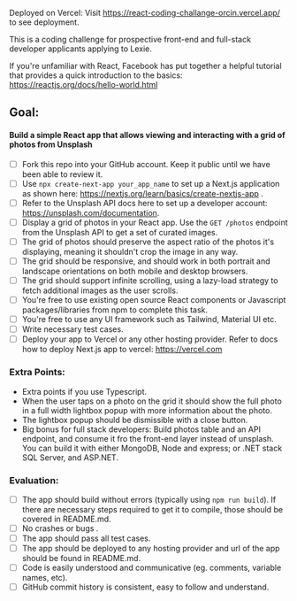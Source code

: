 Deployed on Vercel: Visit https://react-coding-challange-orcin.vercel.app/ to see deployment.

This is a coding challenge for prospective front-end and full-stack developer applicants applying to Lexie.

If you're unfamiliar with React, Facebook has put together a helpful tutorial that provides a quick introduction to the basics: https://reactjs.org/docs/hello-world.html

## Goal:

#### Build a simple React app that allows viewing and interacting with a grid of photos from Unsplash

- [ ] Fork this repo into your GitHub account. Keep it public until we have been able to review it.
- [ ] Use `npx create-next-app your_app_name` to set up a Next.js application as shown here:
      https://nextjs.org/learn/basics/create-nextjs-app .
- [ ] Refer to the Unsplash API docs here to set up a developer account: https://unsplash.com/documentation.
- [ ] Display a grid of photos in your React app. Use the `GET /photos` endpoint from the Unsplash API to get a set of curated images.
- [ ] The grid of photos should preserve the aspect ratio of the photos it's displaying, meaning it shouldn't crop the image in any way.
- [ ] The grid should be responsive, and should work in both portrait and landscape orientations on both mobile and desktop browsers.
- [ ] The grid should support infinite scrolling, using a lazy-load strategy to fetch additional images as the user scrolls.
- [ ] You're free to use existing open source React components or Javascript packages/libraries from npm to complete this task.
- [ ] You're free to use any UI framework such as Tailwind, Material UI etc.
- [ ] Write necessary test cases.
- [ ] Deploy your app to Vercel or any other hosting provider.
      Refer to docs how to deploy Next.js app to vercel: https://vercel.com

### Extra Points:

- Extra points if you use Typescript.
- When the user taps on a photo on the grid it should show the full photo in a full width lightbox popup with more information about the photo.
- The lightbox popup should be dismissible with a close button.
- Big bonus for full stack developers: Build photos table and an API endpoint, and consume it fro the front-end layer instead of unsplash. You can build it with either MongoDB, Node and express; or .NET stack SQL Server, and ASP.NET.

### Evaluation:

- [ ] The app should build without errors (typically using `npm run build`). If there are necessary steps required to get it to compile, those should be covered in README.md.
- [ ] No crashes or bugs .
- [ ] The app should pass all test cases.
- [ ] The app should be deployed to any hosting provider and url of the app should be found in README.md.
- [ ] Code is easily understood and communicative (eg. comments, variable names, etc).
- [ ] GitHub commit history is consistent, easy to follow and understand.
